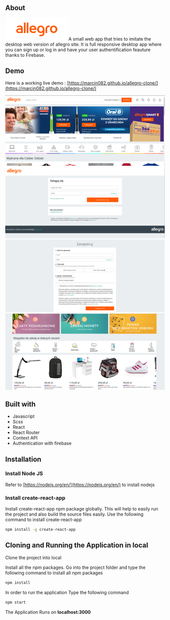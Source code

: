 # <Allegro-Clone>

## About
![](src/assets/logo.png)
A small web app that tries to imitate the desktop web version of allegro site. It is full responsive desktop app where you can sign up or log in and have your user authentification feauture thanks to Firebase.

## Demo

 Here is a working live demo : [https://marcin082.github.io/allegro-clone/](https://marcin082.github.io/allegro-clone/)



![](src/assets/screen1.png)
![](src/assets/screen2.png)
![](src/assets/screen4.png)
![](src/assets/screen5.png)

## Built with

* Javascript
* Scss
* React
* React Router
* Context API
* Authentication with firebase

## Installation

### Install Node JS
Refer to [https://nodejs.org/en/](https://nodejs.org/en/) to install nodejs

### Install create-react-app
Install create-react-app npm package globally. This will help to easily run the project and also build the source files easily. Use the following command to install create-react-app

```bash
npm install -g create-react-app
```

## Cloning and Running the Application in local

Clone the project into local

Install all the npm packages. Go into the project folder and type the following command to install all npm packages

```bash
npm install
```

In order to run the application Type the following command

```bash
npm start
```

The Application Runs on **localhost:3000**

